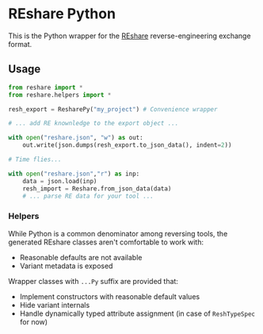 # REshare Python

This is the Python wrapper for the [REshare](https://github.com/v-p-b/reshare) reverse-engineering exchange format. 

## Usage

```python
from reshare import *
from reshare.helpers import *

resh_export = ResharePy("my_project") # Convenience wrapper

# ... add RE knownledge to the export object ...

with open("reshare.json", "w") as out:
    out.write(json.dumps(resh_export.to_json_data(), indent=2))

# Time flies...

with open("reshare.json","r") as inp:
    data = json.load(inp)
    resh_import = Reshare.from_json_data(data)
    # ... parse RE data for your tool ...
```

### Helpers

While Python is a common denominator among reversing tools, the generated REshare classes aren't comfortable to work with:

* Reasonable defaults are not available
* Variant metadata is exposed

Wrapper classes with `...Py` suffix are provided that:

* Implement constructors with reasonable default values
* Hide variant internals
* Handle dynamically typed attribute assignment (in case of `ReshTypeSpec` for now)

